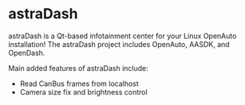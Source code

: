 # astraDash

astraDash is a Qt-based infotainment center for your Linux OpenAuto installation!
The astraDash project includes OpenAuto, AASDK, and OpenDash.

Main added features of astraDash include:

*	Read CanBus frames from localhost
*	Camera size fix and brightness control
